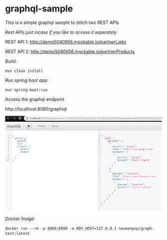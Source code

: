 # graphql-sample

This is a simple graphql sample to stitch two REST APIs 

*Rest APIs just incase if you like to access it seperately*

REST API 1: 
    http://demo5040956.mockable.io/partnerLinks
    
REST API 2: 
    http://demo5040956.mockable.io/partnerProducts

*Build:* 

    mvn clean install


*Run spring boot app:*

    mvn spring-boot:run

Access the graphql endpoint

http://localhost:8080/graphiql    


![Local graphql](https://github.com/nkumarclm/graphql-sample/blob/master/images/graphql-sample.JPG)

    
    
*Docker Image:*
    
    docker run --rm -p 8080:8080 -e ADV_HOST=127.0.0.1 naveenpop/graph-test:latest
